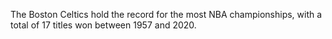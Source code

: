 The Boston Celtics hold the record for the most NBA championships, with a total of 17 titles won between 1957 and 2020.
